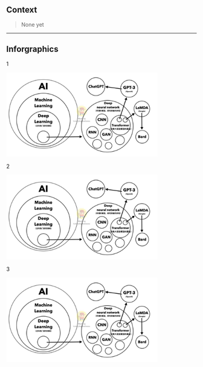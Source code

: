 
## Context

> None yet

-----

## Inforgraphics

1

<img src="_assets/infographic-ai-tech-relation.png" alt="AI n LLM" width="400" height=50% />

2

<img src="/_assets/infographic-ai-tech-relation.png" alt="AI n LLM" width="400" height=50% />

3

<img src="../_assets/infographic-ai-tech-relation.png" alt="AI n LLM" width="400" height=50% />
